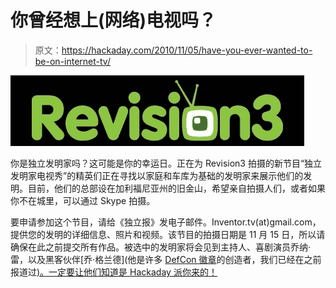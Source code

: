 # 你曾经想上(网络)电视吗？

> 原文：<https://hackaday.com/2010/11/05/have-you-ever-wanted-to-be-on-internet-tv/>

![](img/c5f4689cb379c09380e38d2bdae409a2.png "revision3_standard")

你是独立发明家吗？这可能是你的幸运日。正在为 Revision3 拍摄的新节目“独立发明家电视秀”的精英们正在寻找以家庭和车库为基础的发明家来展示他们的发明。目前，他们的总部设在加利福尼亚州的旧金山，希望亲自拍摄人们，或者如果你不在城里，可以通过 Skype 拍摄。

要申请参加这个节目，请给《独立报》发电子邮件。Inventor.tv(at)gmail.com，提供您的发明的详细信息、照片和视频。该节目的拍摄日期是 11 月 15 日，所以请确保在此之前提交所有作品。被选中的发明家将会见到主持人、喜剧演员乔纳·雷，以及黑客伙伴[乔·格兰德](他是许多 [DefCon 徽章](http://hackaday.com/2010/07/31/defcon-18-official-badges/)的创造者，我们已经在之前报道过[)。一定要让他们知道是 Hackaday 派你来的！](http://hackaday.com/2009/08/04/defcon-17-badge-hacking/)